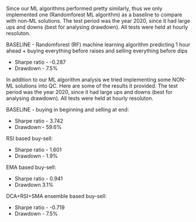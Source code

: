 Since our ML algorithms performed pretty similarly, thus we only implemented one (Randomforest ML algorithm) as a baseline to compare with non-ML solutions. The test period was the year 2020, since it had large ups and downs (best for analysing drawdown).
All tests were held at hourly resoluton.

BASELINE - Randomforest (RF) machine learning algorithm predicting 1 hour ahead + buying everything before raises and selling everything before dips

* Sharpe ratio - -0.287
* Drawdown - 7.5%


In addition to our ML algorithm analysis we tried implementing some NON-ML solutions into QC.
Here are some of the results it provided. The test period was the year 2020, since it had large ups and downs (best for analysing drawdown).
All tests were held at hourly resoluton.

BASELINE - buying in beginning and selling at end:

* Sharpe ratio - 3.742
* Drawdown - 59.6%


RSI based buy-sell:

* Sharpe ratio - 1.601
* Drawdown - 1.9%


EMA based buy-sell:
* Sharpe ratio - 0.941
* Drawdown 3.1%


DCA+RSI+SMA ensemble based buy-sell:
* Sharpe ratio - -0.719
* Drawdown - 7.5%

